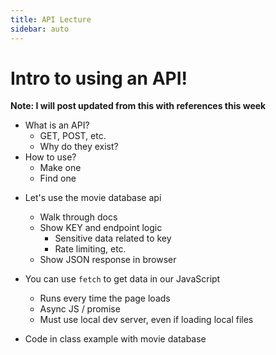 ```yaml
---
title: API Lecture
sidebar: auto
---
```


# Intro to using an API!

<b>Note: I will post updated from this with references this week</b>

- What is an API?
  - GET, POST, etc.
  - Why do they exist?
- How to use?
  - Make one
  - Find one

* Let's use the movie database api

  - Walk through docs
  - Show KEY and endpoint logic
    - Sensitive data related to key
    - Rate limiting, etc.
  - Show JSON response in browser

* You can use `fetch` to get data in our JavaScript
  - Runs every time the page loads
  - Async JS / promise
  - Must use local dev server, even if loading local files

- Code in class example with movie database
